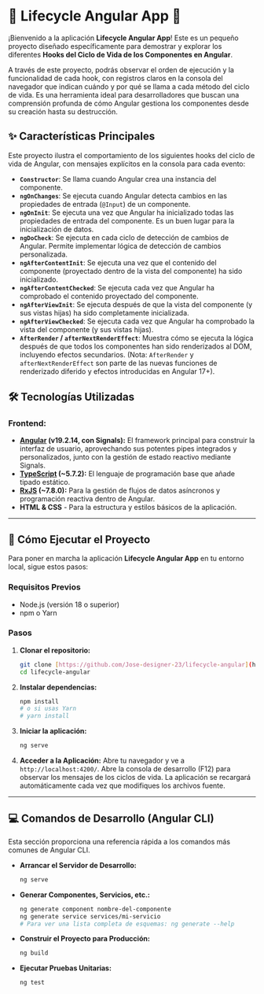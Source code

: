 # 🔄 Lifecycle Angular App 🚀

¡Bienvenido a la aplicación **Lifecycle Angular App**! Este es un pequeño proyecto diseñado específicamente para demostrar y explorar los diferentes **Hooks del Ciclo de Vida de los Componentes en Angular**.

A través de este proyecto, podrás observar el orden de ejecución y la funcionalidad de cada hook, con registros claros en la consola del navegador que indican cuándo y por qué se llama a cada método del ciclo de vida. Es una herramienta ideal para desarrolladores que buscan una comprensión profunda de cómo Angular gestiona los componentes desde su creación hasta su destrucción.

## ✨ Características Principales

Este proyecto ilustra el comportamiento de los siguientes hooks del ciclo de vida de Angular, con mensajes explícitos en la consola para cada evento:

* **`Constructor`**: Se llama cuando Angular crea una instancia del componente.
* **`ngOnChanges`**: Se ejecuta cuando Angular detecta cambios en las propiedades de entrada (`@Input`) de un componente.
* **`ngOnInit`**: Se ejecuta una vez que Angular ha inicializado todas las propiedades de entrada del componente. Es un buen lugar para la inicialización de datos.
* **`ngDoCheck`**: Se ejecuta en cada ciclo de detección de cambios de Angular. Permite implementar lógica de detección de cambios personalizada.
* **`ngAfterContentInit`**: Se ejecuta una vez que el contenido del componente (proyectado dentro de la vista del componente) ha sido inicializado.
* **`ngAfterContentChecked`**: Se ejecuta cada vez que Angular ha comprobado el contenido proyectado del componente.
* **`ngAfterViewInit`**: Se ejecuta después de que la vista del componente (y sus vistas hijas) ha sido completamente inicializada.
* **`ngAfterViewChecked`**: Se ejecuta cada vez que Angular ha comprobado la vista del componente (y sus vistas hijas).
* **`AfterRender` / `afterNextRenderEffect`**: Muestra cómo se ejecuta la lógica después de que todos los componentes han sido renderizados al DOM, incluyendo efectos secundarios. (Nota: `AfterRender` y `afterNextRenderEffect` son parte de las nuevas funciones de renderizado diferido y efectos introducidas en Angular 17+).

## 🛠️ Tecnologías Utilizadas

### Frontend:

* **[Angular](https://angular.io/) (v19.2.14, con Signals):** El framework principal para construir la interfaz de usuario, aprovechando sus potentes pipes integrados y personalizados, junto con la gestión de estado reactivo mediante Signals.
* **[TypeScript](https://www.typescriptlang.org/) (~5.7.2):** El lenguaje de programación base que añade tipado estático.
* **[RxJS](https://rxjs.dev/) (~7.8.0):** Para la gestión de flujos de datos asíncronos y programación reactiva dentro de Angular.
* **HTML & CSS** - Para la estructura y estilos básicos de la aplicación.

---

## 🚀 Cómo Ejecutar el Proyecto

Para poner en marcha la aplicación **Lifecycle Angular App** en tu entorno local, sigue estos pasos:

### Requisitos Previos

* Node.js (versión 18 o superior)
* npm o Yarn

### Pasos

1.  **Clonar el repositorio:**
    ```bash
    git clone [https://github.com/Jose-designer-23/lifecycle-angular](https://github.com/Jose-designer-23/lifecycle-angular)
    cd lifecycle-angular
    ```

2.  **Instalar dependencias:**
    ```bash
    npm install
    # o si usas Yarn
    # yarn install
    ```

3.  **Iniciar la aplicación:**
    ```bash
    ng serve
    ```

4.  **Acceder a la Aplicación:**
    Abre tu navegador y ve a `http://localhost:4200/`. Abre la consola de desarrollo (F12) para observar los mensajes de los ciclos de vida. La aplicación se recargará automáticamente cada vez que modifiques los archivos fuente.

---

## 💻 Comandos de Desarrollo (Angular CLI)

Esta sección proporciona una referencia rápida a los comandos más comunes de Angular CLI.

* **Arrancar el Servidor de Desarrollo:**
    ```bash
    ng serve
    ```
* **Generar Componentes, Servicios, etc.:**
    ```bash
    ng generate component nombre-del-componente
    ng generate service services/mi-servicio
    # Para ver una lista completa de esquemas: ng generate --help
    ```
* **Construir el Proyecto para Producción:**
    ```bash
    ng build
    ```
* **Ejecutar Pruebas Unitarias:**
    ```bash
    ng test
    ```

